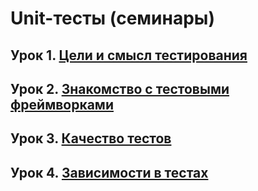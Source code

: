 # Unit-тесты (семинары)

## Урок 1. [Цели и смысл тестирования](./unit-tests-1-Условие-ДЗ/README.md)

## Урок 2. [Знакомство с тестовыми фреймворками](./unit-tests-2-Код-семинара/README.md)

## Урок 3. [Качество тестов](./unit-tests-3-Код-семинара/README.md)

## Урок 4. [Зависимости в тестах](./unit-tests-4-Код-семинара/README.md)
